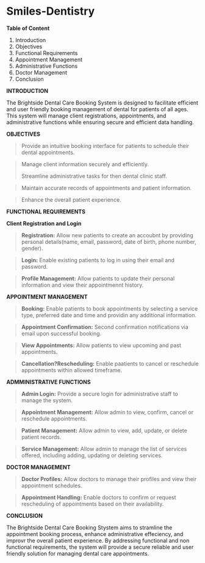 #  Smiles-Dentistry

**Table of Content**
1. Introduction
2. Objectives
3. Functional Requirements
4. Appointment Management
5. Administrative Functions
6. Doctor Management
7. Conclusion

**INTRODUCTION**

The Brightside Dental Care Booking System is designed to facilitate efficient and user friendly booking management of dental for patients of all ages. This system will manage client registrations, appointments, and administrative functions while ensuring secure and efficient data handling.

**OBJECTIVES**

> Provide an intuitive booking interface for patients to schedule their dental appointments.

> Manage client information securely and efficiently.
> 
> Streamline administrative tasks for then dental clinic staff.

> Maintain accurate records of appointments and patient information.

> Enhance the overall patient experience.

**FUNCTIONAL REQUIREMENTS**

**Client Registration and Login**

> **Registration:** Allow new patients to create an accoubnt by providing personal details(name, email, password, date of birth, phone number, gender).

> **Login:** Enable existing patients to log in using their email and password.

> **Profile Management:** Allow patients to update their personal information and view their appointmennt  history.

**APPOINTMENT MANAGEMENT**

> **Booking:** Enable patients to book appointments by selecting a service type, preferred date and time and providin any additional information.

> **Appointment Confirmation:** Second confirmation notifications via email upon successful booking.

> **View Appointments:** Allow patients to view upcoming and past appointments.

> **Cancellation?Rescheduling:** Enable paatients to cancel or reschedule appointments within allowed timeframe.

**ADMMINISTRATIVE FUNCTIONS**

> **Admin Login:** Provide a secure login for administrative staff to manage the system.

> **Appointment Management:** Allow admin to view, confirm, cancel or reschedule appointments.

> **Patient Management:** Allow admin to view, add, update, or delete patient records.

> **Service Management:** Allow admin to manage the list of services offered, including adding, updating or deleting services.

**DOCTOR MANAGEMENT**

> **Doctor Profiles:** Allow doctors to manage their profiles and view their appointment schedules.

> **Appointment Handling:** Enable doctors to confirm or request rescheduling of appointments based on their availability.

**CONCLUSION**

The Brightside Dental Care Booking Stystem aims to stramline the appointment booking process, enhance administrative effeciency, and improvr the overall patient experience. By addressing functional and non functional requirements, the system will provide a secure reliable and user friendly solution for managing dental care appointments.
